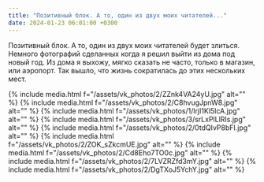 ```yaml
---
title: "Позитивный блок. А то, один из двух моих читателей..."
date: 2024-01-23 06:01:00 +0300
---
```


Позитивный блок. А то, один из двух моих читателей будет злиться.
Немного фотографий сделанных когда я решил выйти из дома под новый год.
Из дома я выхожу, мягко сказать не часто, только в магазин, или аэропорт. Так вышло, что жизнь сократилась до этих нескольких мест.


{% include media.html f="/assets/vk_photos/2/ZZnk4VA24yU.jpg" alt="" %}
{% include media.html f="/assets/vk_photos/2/C8hvugJpnW8.jpg" alt="" %}
{% include media.html f="/assets/vk_photos/1/lrjI1Kl5IcA.jpg" alt="" %}
{% include media.html f="/assets/vk_photos/3/srLxPlLlRIs.jpg" alt="" %}
{% include media.html f="/assets/vk_photos/2/0tdQIvP8bFI.jpg" alt="" %}
{% include media.html f="/assets/vk_photos/2/ZOK_sZkcmUE.jpg" alt="" %}
{% include media.html f="/assets/vk_photos/2/Cd8Eho7TO0c.jpg" alt="" %}
{% include media.html f="/assets/vk_photos/2/7LVZRZfd3mY.jpg" alt="" %}
{% include media.html f="/assets/vk_photos/2/DgTXoJ5YchY.jpg" alt="" %}
